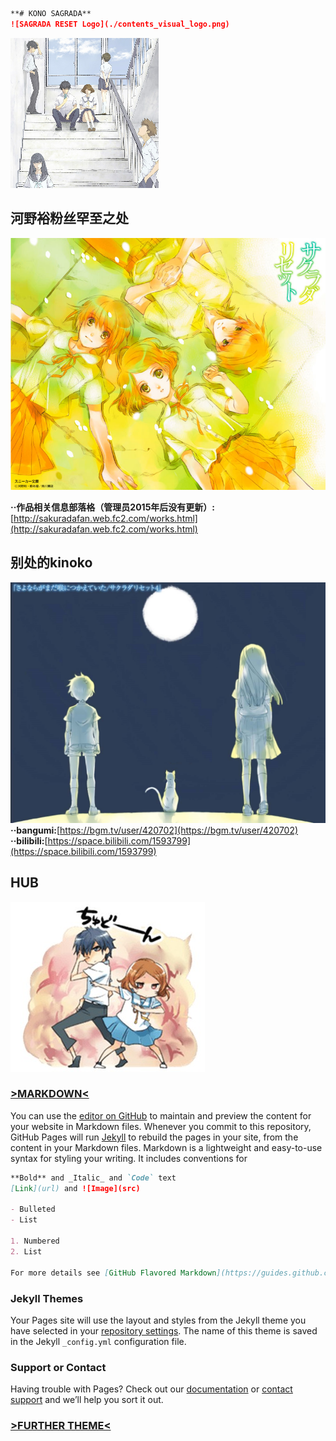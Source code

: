 ```markdown
**# KONO SAGRADA**
![SAGRADA RESET Logo](./contents_visual_logo.png)
```
![SAGRADA Logo](./konosagrada.png)
## 河野裕粉丝罕至之处
![SAGRADA](./db917aaa90e22086b79e9db999bfe3d0.JPG)

**··作品相关信息部落格（管理员2015年后没有更新）:**[http://sakuradafan.web.fc2.com/works.html](http://sakuradafan.web.fc2.com/works.html)
## 别处的kinoko 
![konoko Logo](./tsukinosuna.jpg)
**··bangumi:**[https://bgm.tv/user/420702](https://bgm.tv/user/420702)
**··bilibili:**[https://space.bilibili.com/1593799](https://space.bilibili.com/1593799)
## HUB
![233](./d7e778738bd4b31c667f95218cd6277f9f2ff8f0.jpg)
### **[>MARKDOWN<](https://guides.github.com/features/mastering-markdown/)**
You can use the [editor on GitHub](https://github.com/konosagrada/konosagrada.github.io/edit/master/index.md) to maintain and preview the content for your website in Markdown files.
Whenever you commit to this repository, GitHub Pages will run [Jekyll](https://jekyllrb.com/) to rebuild the pages in your site, from the content in your Markdown files.
Markdown is a lightweight and easy-to-use syntax for styling your writing. It includes conventions for

```markdown
**Bold** and _Italic_ and `Code` text
[Link](url) and ![Image](src)

- Bulleted
- List

1. Numbered
2. List

For more details see [GitHub Flavored Markdown](https://guides.github.com/features/mastering-markdown/).
```
### Jekyll Themes
Your Pages site will use the layout and styles from the Jekyll theme you have selected in your [repository settings](https://github.com/konosagrada/konosagrada.github.io/settings). The name of this theme is saved in the Jekyll `_config.yml` configuration file.

### Support or Contact
Having trouble with Pages? Check out our [documentation](https://help.github.com/categories/github-pages-basics/) or [contact support](https://github.com/contact) and we’ll help you sort it out.
### [>FURTHER THEME<](https://www.jekyll.com.cn/docs/step-by-step/04-layouts/)
